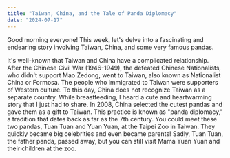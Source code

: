 ```yaml
---
title: "Taiwan, China, and the Tale of Panda Diplomacy"
date: "2024-07-17"
---
```


Good morning everyone!
This week, let's delve into a fascinating and endearing story involving Taiwan, China, and some very famous pandas.

It's well-known that Taiwan and China have a complicated relationship. After the Chinese Civil War (1946-1949), the defeated Chinese Nationalists, who didn't support Mao Zedong, went to Taiwan, also known as Nationalist China or Formosa. The people who immigrated to Taiwan were supporters of Western culture. To this day, China does not recognize Taiwan as a separate country.
While breastfeeding, I heard a cute and heartwarming story that I just had to share. In 2008, China selected the cutest pandas and gave them as a gift to Taiwan. This practice is known as "panda diplomacy," a tradition that dates back as far as the 7th century.
You could meet these two pandas, Tuan Tuan and Yuan Yuan, at the Taipei Zoo in Taiwan. They quickly became big celebrities and even became parents! Sadly, Tuan Tuan, the father panda, passed away, but you can still visit Mama Yuan Yuan and their children at the zoo.


